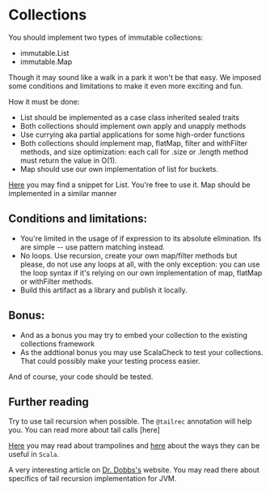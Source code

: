 Collections
===========

You should implement two types of immutable collections: 

  * immutable.List 
  * immutable.Map 

Though it may sound like a walk in a park it won't be that easy. We imposed some conditions and limitations to make it even more exciting and fun. 

How it must be done: 

 - List should be implemented as a case class inherited sealed traits 
 - Both collections should implement own apply and unapply methods 
 - Use currying aka partial applications for some high-order functions 
 - Both collections should implement map, flatMap, filter and withFilter methods, and size optimization: each call for .size or .length method must return the value in O(1). 
 - Map should use our own implementation of list for buckets.

[Here](/codebook/main/ch2/List.scala) you may find a snippet for List. You're free to use it. Map should be implemented in a similar manner

## Conditions and limitations: 

 - You're limited in the usage of if expression to its absolute elimination. Ifs are simple -- use pattern matching instead. 
 - No loops. Use recursion, create your own map/filter methods but please, do not use any loops at all, with the only exception: you can use the loop syntax if it's relying on our own implementation of map, flatMap or withFilter methods. 
 - Build this artifact as a library and publish it locally. 

## Bonus: 
 - And as a bonus you may try to embed your collection to the existing collections framework 
 - As the addtional bonus you may use ScalaCheck to test your collections. That could possibly make your testing process easier. 

And of course, your code should be tested. 


## Further reading
Try to use tail recursion when possible. The `@tailrec` annotation will help
you. You can read more about tail calls [here]

[Here][trampolines] you may read about trampolines and [here][scala-rec-fun]
about the ways they can be useful in `Scala`.

A very interesting article on [Dr. Dobbs's][tcall-opt] website. You may read
there about specifics of tail recursion implementation for JVM.

[tail-call]: https://en.wikipedia.org/wiki/Tail_call
[trampolines]: http://blog.richdougherty.com/2009/04/tail-calls-tailrec-and-trampolines.html
[scala-rec-fun]: http://fruzenshtein.com/scala-recursive-function/
[tcall-opt]: http://www.drdobbs.com/jvm/tail-call-optimization-and-java/240167044

